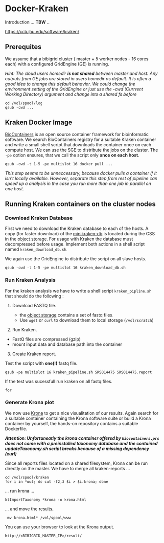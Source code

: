 # Docker-Kraken

Introduction ... **TBW** ..

https://ccb.jhu.edu/software/kraken/

## Prerequites
We assume that a bibigrid cluster ( master + 5 worker nodes - 16 cores each) with a configured GridEngine (GE) is running.   

*Hint: The cloud users homedir* ***is not shared*** *between master and host. Any outputs from GE jobs are stored in users homedir as default. It is often a good idea to change this default behavior. We could change the environment setting of the GridEngine or just use the -cwd (Currrent Working Directory) argument and change into a shared fs before*

	cd /vol/spool/log
	qsub -cwd ...


## Kraken Docker Image

[BioContainers](http://biocontainers.pro) is an open source container framework for bioinformatic software. We search BioContainers registry for a suitable Kraken container and write a small shell script that downloads the container once on each compute host. We can use the SGE to distribute the jobs on the
cluster. The `-pe` option ensures, that we call the script only  **once on each host**.

	qsub -cwd -t 1-5 -pe multislot 16 docker pull ...
	
*This step seems to be unneccessary, because docker pulls a container if it isn't locally available. However, separate this step from rest of pipeline can speed up a analysis in the case you run more than one job in parallel on one host.*

## Running Kraken containers on the cluster nodes

### Download Kraken Database

First we need to download the Kraken database to each of
the hosts. A copy (for faster download) of the [minikraken-db](https://ccb.jhu.edu/software/kraken/dl/minikraken.tgz) is located during the CSS in the [object storage](https://s3.computational.bio.uni-giessen.de/swift/v1/CSS/minikraken.tgz). For usage with Kraken the database must decompressed before usage. Implement both actions in a shell script named `kraken_download_db.sh`. 

We again use the GridEngine to distribute the script on all slave hosts.

	qsub -cwd -t 1-5 -pe multislot 16 kraken_download_db.sh


### Run Kraken Analysis

For the kraken analysis we have to write a shell script `kraken_pipline.sh` that should do the following :

1. Download FASTQ file.
	- the [object storage](https://s3.computational.bio.uni-giessen.de/swift/v1/CSS/) contains a set of fastq files.
	- Use `wget` or `curl`  to download them to local storage (`/vol/scratch`)
	
2. Run Kraken.
 - FastQ files are compressed (gzip)
 - mount input data and database path into the container
  	
3. Create Kraken report.

Test the script with **one(!)** fastq file.

	qsub -pe multislot 16 kraken_pipeline.sh SRS014475 SRS014475.report

If the test was  sucessfull run kraken on all fastq files.

	for 
    
### Generate Krona plot

We now use [Krona](https://github.com/marbl/Krona/wiki) to get a nice visualitation of our results. Again search for a suitable container containing the Krona software suite or build a Krona container by yourself, the hands-on repository contains a suitable Dockerfile.

***Attention: Unfortuneatly the krona container offered by `biocontainers.pro` does not come with a preinstalled taxonomy database and the contained updateTaxonomy.sh script breaks because of a missing dependency (curl)***

Since all reports files located on a shared filesystem, Krona can be run directly on the master. We have to merge all kraken-reports ...

    cd /vol/spool/kraken
    for i in *out; do cut -f2,3 $i > $i.krona; done
    
... run krona ... 
    
    
    ktImportTaxonomy *krona -o krona.html
    
... and move the results.

     mv krona.html* /vol/spool/www
    
You can use your browser to look at the Krona output.

	http://<BIBIGRID_MASTER_IP>/result/


    

